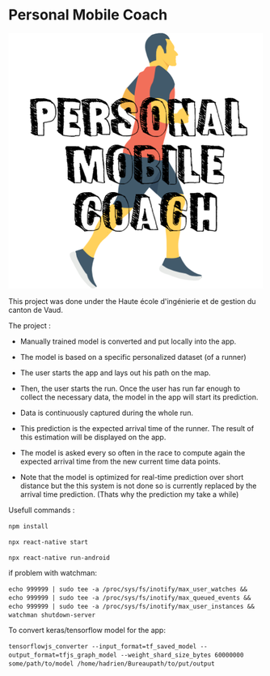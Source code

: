 # Personal Mobile Coach
![](images/logo.png)

This project was done under the Haute école d'ingénierie et de gestion du canton de Vaud.


The project :

   * Manually trained model is converted and put locally into the app. 

   * The model is based on a specific personalized dataset (of a runner)   

   * The user starts the app and lays out his path on the map. 

   * Then, the user starts the run. Once the user has run far enough to collect the necessary data, the model in the app will start its prediction. 

   * Data is continuously captured during the whole run. 

   * This prediction is the expected arrival time of the runner. The result of this estimation will be displayed on the app. 

   * The model is asked every so often in the race to compute again the expected arrival time from the new current time data points.
   
   * Note that the model is optimized for real-time prediction over short distance but the this system is not done so is currently replaced by the arrival time prediction. (Thats why the prediction my take a while)
   
  
Usefull commands :  
   
   `npm install`
   
   `npx react-native start`
   
   `npx react-native run-android`
   
if problem with watchman:

  `echo 999999 | sudo tee -a /proc/sys/fs/inotify/max_user_watches && echo 999999 | sudo tee -a /proc/sys/fs/inotify/max_queued_events && echo 999999 | sudo tee -a /proc/sys/fs/inotify/max_user_instances && watchman shutdown-server`

To convert keras/tensorflow model for the app:

`tensorflowjs_converter --input_format=tf_saved_model --output_format=tfjs_graph_model --weight_shard_size_bytes 60000000 some/path/to/model /home/hadrien/Bureaupath/to/put/output`
   
